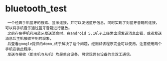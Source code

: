 # bluetooth_test
     一个经典手机蓝牙的搜索、显示连接，并可以发送蓝牙信息，同时实现了对蓝牙音箱的连接，可以将手机音乐通过蓝牙音箱进行播放。
     之前存在手机利用蓝牙发送消息时，在android 5.1机子上经常出现发送消息出错，或者发送消息后主机接收不到的现象，
     后查看google提供的demo,终于解决了这个问题，经测试该程序完全可以使用。注意使用两个手机安装此程序，
     发送与接收（即主机与从机）均是单台设备，可实现两台设备的全双工通信。
